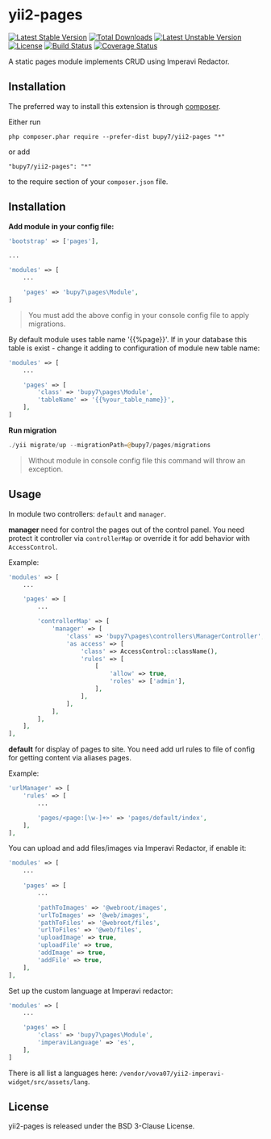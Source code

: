 yii2-pages
==========

[![Latest Stable Version](https://poser.pugx.org/bupy7/yii2-pages/v/stable)](https://packagist.org/packages/bupy7/yii2-page)
[![Total Downloads](https://poser.pugx.org/bupy7/yii2-pages/downloads)](https://packagist.org/packages/bupy7/yii2-pages)
[![Latest Unstable Version](https://poser.pugx.org/bupy7/yii2-pages/v/unstable)](https://packagist.org/packages/bupy7/yii2-pages)
[![License](https://poser.pugx.org/bupy7/yii2-pages/license)](https://packagist.org/packages/bupy7/yii2-pages)
[![Build Status](https://travis-ci.org/bupy7/yii2-pages.svg?branch=master)](https://travis-ci.org/bupy7/yii2-pages)
[![Coverage Status](https://coveralls.io/repos/github/bupy7/yii2-pages/badge.svg?branch=master)](https://coveralls.io/github/bupy7/yii2-pages?branch=master)

A static pages module implements CRUD using Imperavi Redactor.

Installation
------------

The preferred way to install this extension is through [composer](http://getcomposer.org/download/).

Either run

```
php composer.phar require --prefer-dist bupy7/yii2-pages "*"
```

or add

```
"bupy7/yii2-pages": "*"
```

to the require section of your `composer.json` file.


Installation
------------

**Add module in your config file:**

```php
'bootstrap' => ['pages'],

...

'modules' => [
    ...

    'pages' => 'bupy7\pages\Module',
]
```

> You must add the above config in your console config file to apply migrations.

By default module uses table name '{{%page}}'. If in your database this table is 
exist - change it adding to configuration of module new table name:

```php
'modules' => [
    ...

    'pages' => [
        'class' => 'bupy7\pages\Module',
        'tableName' => '{{%your_table_name}}',
    ],
]
```

**Run migration**

```php
./yii migrate/up --migrationPath=@bupy7/pages/migrations
```

> Without module in console config file this command will throw an exception.

Usage
-----

In module two controllers: ```default``` and ```manager```.

**manager** need for control the pages out of the control panel. You need 
protect it controller via ```controllerMap``` or override it for add behavior with ```AccessControl```.

Example:

```php
'modules' => [
    ...

    'pages' => [
        ...

        'controllerMap' => [
            'manager' => [
                'class' => 'bupy7\pages\controllers\ManagerController',
                'as access' => [
                    'class' => AccessControl::className(),
                    'rules' => [
                        [
                            'allow' => true,
                            'roles' => ['admin'],
                        ],
                    ],
                ],
            ],
        ],
    ],
],
```

**default** for display of pages to site. You need add url rules to
file of config for getting content via aliases pages.

Example:

```php
'urlManager' => [
    'rules' => [
        ...

        'pages/<page:[\w-]+>' => 'pages/default/index',
    ],
],
```

You can upload and add files/images via Imperavi Redactor, if enable it:

```php
'modules' => [
    ...
    
    'pages' => [
        ...

        'pathToImages' => '@webroot/images',
        'urlToImages' => '@web/images',
        'pathToFiles' => '@webroot/files',
        'urlToFiles' => '@web/files',
        'uploadImage' => true,
        'uploadFile' => true,
        'addImage' => true,
        'addFile' => true,
    ],
],
```

Set up the custom language at Imperavi redactor:

```php
'modules' => [
    ...

    'pages' => [
        'class' => 'bupy7\pages\Module',
        'imperaviLanguage' => 'es',
    ],
]
```

There is all list a languages here: `/vendor/vova07/yii2-imperavi-widget/src/assets/lang`.

License
-------

yii2-pages is released under the BSD 3-Clause License.
